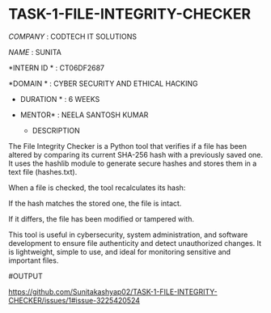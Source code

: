 # TASK-1-FILE-INTEGRITY-CHECKER

*COMPANY*  :   CODTECH IT SOLUTIONS

*NAME* :   SUNITA

*INTERN ID * :  CT06DF2687

*DOMAIN *  :  CYBER SECURITY AND ETHICAL HACKING

* DURATION *  : 6 WEEKS

* MENTOR* :   NEELA SANTOSH KUMAR

  * DESCRIPTION

The File Integrity Checker is a Python tool that verifies if a file has been altered by comparing its current SHA-256 hash with a previously saved one. It uses the hashlib module to generate secure hashes and stores them in a text file (hashes.txt).

When a file is checked, the tool recalculates its hash:

If the hash matches the stored one, the file is intact.

If it differs, the file has been modified or tampered with.


This tool is useful in cybersecurity, system administration, and software development to ensure file authenticity and detect unauthorized changes. It is lightweight, simple to use, and ideal for monitoring sensitive and important files.

#OUTPUT

https://github.com/Sunitakashyap02/TASK-1-FILE-INTEGRITY-CHECKER/issues/1#issue-3225420524
